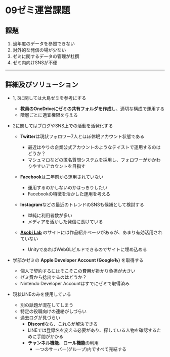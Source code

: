 # 09ゼミ運営課題

## 課題
1. 過年度のデータを参照できない
2. 対外的な発信の場が少ない
3. ゼミに関するデータの管理が杜撰
4. ゼミ内向けSNSが不便

---
## 詳細及びソリューション
- 1, 3に関しては大島ゼミを参考にする
    - **教員のOneDriveにゼミの共有フォルダを作成**し、適切な構成で運用する
    - 階層ごとに適宜権限を与える

- 2に関してはブログやSNS上での活動を活発化する
    - **Twitter**は現状フォロワー7人とほぼ休眠アカウント状態である
      - 最近はやりの企業公式アカウントのようなテイストで運用するのはどうか？
      - マシュマロなどの匿名質問システムを採用し、フォロワーがかかわりやすいアカウントを目指す

    - **Facebook**は二年前から運用されていない
      - 運用するのかしないのかはっきりしたい
      - Facebookの特徴を活かした運用を考える

    - **Instagram**などの最近のトレンドのSNSも候補として検討する
      - 単純に利用者数が多い
      - メディアを活かした発信に長けている

    - **[Asobi Lab](http://www.asobi-lab.com/)** のサイトには作品紹介ページがあるが、あまり有効活用されていない
      - UnityであればWebGLビルドできるのでサイトに埋め込める
  

- 学部かゼミの **Apple Developer Account (Googleも)** を取得する
    - 個人で契約するにはそこそこの費用が掛かり負担が大きい
    - ゼミ費から捻出するのはどうか？
    - Nintendo Developer Accountはすでにゼミで取得済み

- 現状LINEのみを使用している
    - 別の話題が混在してしまう
    - 特定の役職向けの連絡がしづらい
    - 過去ログが見づらい
        - **Discord**なら、これらが解決できる
        - LINEでは登録名を変える必要があり、探している人物を確認するために手間がかかる
        - **チャンネル機能**、**ロール機能**の利用
            - 一つのサーバー(グループ)内ですべて完結する
